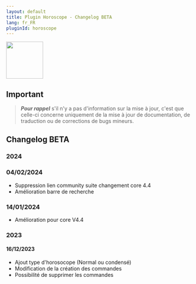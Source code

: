 ```yaml
---
layout: default
title: Plugin Horoscope - Changelog BETA
lang: fr_FR
pluginId: horoscope
---
```


<img src="{{site.baseurl}}/plugin-horoscope/{{site.img}}/horoscope_icon.png" class="pluginLogo" width="100" />

## Important

> **_Pour rappel_** s'il n'y a pas d'information sur la mise à jour, c'est que celle-ci concerne uniquement de la mise à jour de documentation, de traduction ou de corrections de bugs mineurs.

## Changelog BETA

### 2024

### 04/02/2024

- Suppression lien community suite changement core 4.4
- Amélioration barre de recherche

### 14/01/2024

- Amélioration pour core V4.4

### 2023

#### 16/12/2023

- Ajout type d'horosocope (Normal ou condensé)
- Modification de la création des commandes
- Possibilité de supprimer les commandes